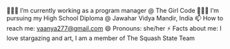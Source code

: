 👩🏻‍💻 I’m currently working as a program manager @ The Girl Code
👩🏻‍🎓 I’m pursuing my High School Diploma @ Jawahar Vidya Mandir, India
📫 How to reach me: vaanya277@gmail.com
😄 Pronouns: she/her
⚡ Facts about me: I love stargazing and art, I am a member of The Squash State Team 

<!---
vaanyaasingh/vaanyaasingh is a ✨ special ✨ repository because its `README.md` (this file) appears on your GitHub profile.
You can click the Preview link to take a look at your changes.
--->
